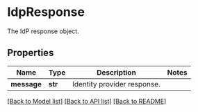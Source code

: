 # IdpResponse

The IdP response object.

## Properties

| Name        | Type    | Description                 | Notes |
| ----------- | ------- | --------------------------- | ----- |
| **message** | **str** | Identity provider response. |

[[Back to Model list]](README.md#documentation-for-models) [[Back to API list]](README.md#documentation-for-api-endpoints) [[Back to README]](README.md)
